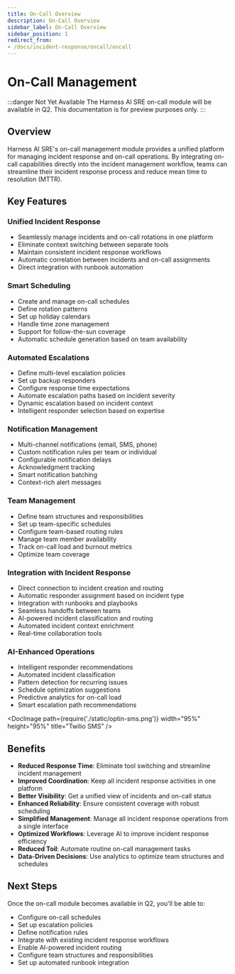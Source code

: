 ```yaml
---
title: On-Call Overview
description: On-Call Overview
sidebar_label: On-Call Overview
sidebar_position: 1
redirect_from:
- /docs/incident-response/oncall/oncall
---
```


# On-Call Management

:::danger Not Yet Available
The Harness AI SRE on-call module will be available in Q2. This documentation is for preview purposes only.
:::

## Overview

Harness AI SRE's on-call management module provides a unified platform for managing incident response and on-call operations. By integrating on-call capabilities directly into the incident management workflow, teams can streamline their incident response process and reduce mean time to resolution (MTTR).

## Key Features

### Unified Incident Response
- Seamlessly manage incidents and on-call rotations in one platform
- Eliminate context switching between separate tools
- Maintain consistent incident response workflows
- Automatic correlation between incidents and on-call assignments
- Direct integration with runbook automation

### Smart Scheduling
- Create and manage on-call schedules
- Define rotation patterns
- Set up holiday calendars
- Handle time zone management
- Support for follow-the-sun coverage
- Automatic schedule generation based on team availability

### Automated Escalations
- Define multi-level escalation policies
- Set up backup responders
- Configure response time expectations
- Automate escalation paths based on incident severity
- Dynamic escalation based on incident context
- Intelligent responder selection based on expertise

### Notification Management
- Multi-channel notifications (email, SMS, phone)
- Custom notification rules per team or individual
- Configurable notification delays
- Acknowledgment tracking
- Smart notification batching
- Context-rich alert messages

### Team Management
- Define team structures and responsibilities
- Set up team-specific schedules
- Configure team-based routing rules
- Manage team member availability
- Track on-call load and burnout metrics
- Optimize team coverage

### Integration with Incident Response
- Direct connection to incident creation and routing
- Automatic responder assignment based on incident type
- Integration with runbooks and playbooks
- Seamless handoffs between teams
- AI-powered incident classification and routing
- Automated incident context enrichment
- Real-time collaboration tools

### AI-Enhanced Operations
- Intelligent responder recommendations
- Automated incident classification
- Pattern detection for recurring issues
- Schedule optimization suggestions
- Predictive analytics for on-call load
- Smart escalation path recommendations

<DocImage path={require('./static/optin-sms.png')} width="95%" height="95%" title="Twilio SMS" />

## Benefits

- **Reduced Response Time**: Eliminate tool switching and streamline incident management
- **Improved Coordination**: Keep all incident response activities in one platform
- **Better Visibility**: Get a unified view of incidents and on-call status
- **Enhanced Reliability**: Ensure consistent coverage with robust scheduling
- **Simplified Management**: Manage all incident response operations from a single interface
- **Optimized Workflows**: Leverage AI to improve incident response efficiency
- **Reduced Toil**: Automate routine on-call management tasks
- **Data-Driven Decisions**: Use analytics to optimize team structures and schedules

## Next Steps

Once the on-call module becomes available in Q2, you'll be able to:
- Configure on-call schedules
- Set up escalation policies
- Define notification rules
- Integrate with existing incident response workflows
- Enable AI-powered incident routing
- Configure team structures and responsibilities
- Set up automated runbook integration
